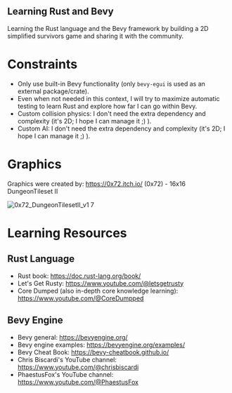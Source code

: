 ## Learning Rust and Bevy

Learning the Rust language and the Bevy framework by building a 2D simplified survivors game and sharing it with the community.

# Constraints

- Only use built-in Bevy functionality (only `bevy-egui` is used as an external package/crate).
- Even when not needed in this context, I will try to maximize automatic testing to learn Rust and explore how far I can go within Bevy.
- Custom collision physics: I don't need the extra dependency and complexity (it's 2D; I hope I can manage it ;) ).
- Custom AI: I don't need the extra dependency and complexity (it's 2D; I hope I can manage it ;) ).

# Graphics

Graphics were created by: https://0x72.itch.io/ (0x72) - 16x16 DungeonTileset II

![0x72_DungeonTilesetII_v1 7](https://github.com/user-attachments/assets/0bb09b3f-588e-40e9-bcae-20ee83715380)

# Learning Resources

## Rust Language

- Rust book: https://doc.rust-lang.org/book/
- Let's Get Rusty: https://www.youtube.com/@letsgetrusty
- Core Dumped (also in-depth core knowledge learning): https://www.youtube.com/@CoreDumpped

## Bevy Engine

- Bevy general: https://bevyengine.org/
- Bevy engine examples: https://bevyengine.org/examples/
- Bevy Cheat Book: https://bevy-cheatbook.github.io/
- Chris Biscardi's YouTube channel: https://www.youtube.com/@chrisbiscardi
- PhaestusFox's YouTube channel: https://www.youtube.com/@PhaestusFox
